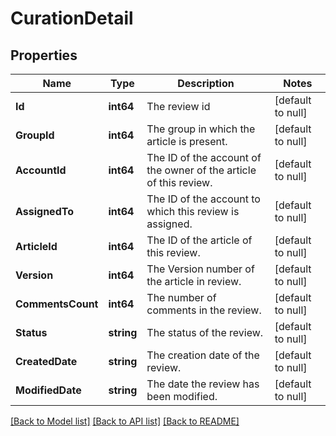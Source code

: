 # CurationDetail

## Properties
Name | Type | Description | Notes
------------ | ------------- | ------------- | -------------
**Id** | **int64** | The review id | [default to null]
**GroupId** | **int64** | The group in which the article is present. | [default to null]
**AccountId** | **int64** | The ID of the account of the owner of the article of this review. | [default to null]
**AssignedTo** | **int64** | The ID of the account to which this review is assigned. | [default to null]
**ArticleId** | **int64** | The ID of the article of this review. | [default to null]
**Version** | **int64** | The Version number of the article in review. | [default to null]
**CommentsCount** | **int64** | The number of comments in the review. | [default to null]
**Status** | **string** | The status of the review. | [default to null]
**CreatedDate** | **string** | The creation date of the review. | [default to null]
**ModifiedDate** | **string** | The date the review has been modified. | [default to null]

[[Back to Model list]](../README.md#documentation-for-models) [[Back to API list]](../README.md#documentation-for-api-endpoints) [[Back to README]](../README.md)



